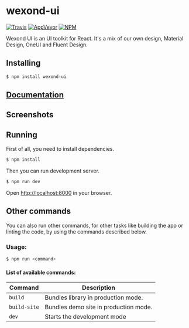 # wexond-ui

[![Travis](https://img.shields.io/travis/wexond/wexond-ui.svg?style=flat-square)](https://travis-ci.com/wexond/wexond-ui)
[![AppVeyor](https://img.shields.io/appveyor/ci/xnerhu/wexond-ui.svg?style=flat-square)](https://ci.appveyor.com/project/xnerhu/wexond-ui)
[![NPM](https://img.shields.io/npm/v/wexond-ui.svg?style=flat-square)](https://www.npmjs.com/package/wexond-ui)

Wexond UI is an UI toolkit for React. It's a mix of our own design, Material Design, OneUI and Fluent Design.

## Installing

```bash
$ npm install wexond-ui
```

## [Documentation]()

## Screenshots

## Running

First of all, you need to install dependencies.

```bash
$ npm install
```

Then you can run development server.

```bash
$ npm run dev
```

Open [http://localhost:8000](http://localhost:8000) in your browser.

## Other commands

You can also run other commands, for other tasks like building the app or linting the code, by using the commands described below.

### Usage:

```bash
$ npm run <command>
```

#### List of available commands:

| Command      | Description                           |
| ------------ | ------------------------------------- |
| `build`      | Bundles library in production mode.   |
| `build-site` | Bundles demo site in production mode. |
| `dev`        | Starts the development mode           |
